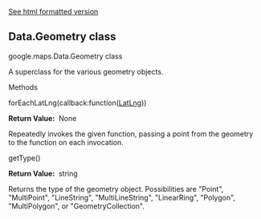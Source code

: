 [See html formatted version](https://huasofoundries.github.io/google-maps-documentation/Data.Geometry.html)


Data.Geometry class
-------------------

google.maps.Data.Geometry class

A superclass for the various geometry objects.

Methods

forEachLatLng(callback:function([LatLng](https://github.com/amenadiel/google-maps-documentation/blob/master/docs/LatLng.md)))

**Return Value:**  None

Repeatedly invokes the given function, passing a point from the geometry to the function on each invocation.

getType()

**Return Value:**  string

Returns the type of the geometry object. Possibilities are "Point", "MultiPoint", "LineString", "MultiLineString", "LinearRing", "Polygon", "MultiPolygon", or "GeometryCollection".